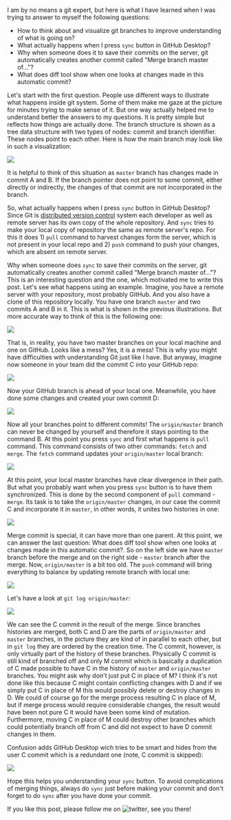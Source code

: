I am by no means a git expert, but here is what I have learned when I was trying to answer to myself the following questions:
* How to think about and visualize git branches to improve understanding of what is going on?
* What actually happens when I press `sync` button in GitHub Desktop?
* Why when someone does it to save their commits on the server, git automatically creates another commit called "Merge branch master of..."?
* What does diff tool show when one looks at changes made in this automatic commit?

Let's start with the first question. People use different ways to illustrate what happens inside git system. Some of them make me gaze at the picture for minutes trying to make sense of it. But one way actually helped me to understand better the answers to my questions. It is pretty simple but reflects how things are actually done. The branch structure is shown as a tree data structure with two types of nodes: commit and branch identifier. These nodes point to each other. Here is how the main branch may look like in such a visualization:

![](http://puu.sh/pUNz5/4568efc60c.png)

It is helpful to think of this situation as `master` branch has changes made in commit A and B. If the branch pointer does not point to some commit, either directly or indirectly, the changes of that commit are not incorporated in the branch.

So, what actually happens when I press `sync` button in GitHub Desktop? Since Git is [distributed version control](https://en.wikipedia.org/wiki/Distributed_version_control) system each developer as well as remote server has its own copy of the whole repository. And `sync` tries to make your local copy of repository the same as remote server's repo. For this it does 1) `pull` command to harvest changes form the server, which is not present in your local repo and 2) `push` command to push your changes, which are absent on remote server.  

Why when someone does `sync` to save their commits on the server, git automatically creates another commit called "Merge branch master of..."? This is an interesting question and the one, which motivated me to write this post. Let's see what happens using an example. Imagine, you have a remote server with your repository, most probably GitHub. And you also have a clone of this repository locally. You have one branch `master` and two commits A and B in it. This is what is shown in the previous illustrations. But more accurate way to think of this is the following one:

![](http://puu.sh/pVXIZ/62a65c98a4.png)

That is, in reality, you have two master branches on your local machine and one on GitHub. Looks like a mess? Yes, it is a mess! This is why you might have difficulties with understanding Git just like I have. But anyway, imagine now someone in your team did the commit C into your GitHub repo:

![](http://puu.sh/pVY9N/e1d6dcd2ef.png)

Now your GitHub branch is ahead of your local one. Meanwhile, you have done some changes and created your own commit D:

![](http://puu.sh/pVYxA/3c05a2006f.png)

Now all your branches point to different commits! The `origin/master` branch can never be changed by yourself and therefore it stays pointing to the command B. At this point you press `sync` and first what happens is `pull` command. This command consists of two other commands: `fetch` and `merge`. The `fetch` command updates your `origin/master` local branch:

![](http://puu.sh/pVZ3U/227acd1b64.png)

At this point, your local master branches have clear divergence in their path. But what you probably want when you press `sync` button is to have them synchronized. This is done by the second component of `pull` command - `merge`. Its task is to take the `origin/master` changes, in our case the commit C and incorporate it in `master`, in other words, it unites two histories in one:

![](http://puu.sh/pWzVO/8356ee9c5c.png)

Merge commit is special, it can have more than one parent. At this point, we can answer the last question: What does diff tool show when one looks at changes made in this automatic commit?. So on the left side we have `master` branch before the merge and on the right side - `master` branch after the merge. Now, `origin/master` is a bit too old. The `push` command will bring everything to balance by updating remote branch with local one:  

![](http://puu.sh/pWGj0/adf4343a67.png)

Let's have a look at `git log origin/master`:

![](http://puu.sh/pWARx/9f7ffd2b3a.png)

We can see the C commit in the result of the merge. Since branches histories are merged, both C and D are the parts of `origin/master` and `master` branches, in the picture they are kind of in parallel to each other, but in `git log` they are ordered by the creation time. The C commit, however, is only virtually part of the history of these branches. Physically C commit is still kind of branched off and only M commit which is basically a duplication of C made possible to have C in the history of `master` and `origin/master` branches. You might ask why don't just put C in place of M? I think it's not done like this because C might contain conflicting changes with D and if we simply put C in place of M this would possibly delete or destroy changes in D. We could of course go for the merge process resulting C in place of M, but if merge process would require considerable changes, the result would have been not pure C it would have been some kind of mutation. Furthermore, moving C in place of M could destroy other branches which could potentially branch off from C and did not expect to have D commit changes in them. 

Confusion adds GitHub Desktop wich tries to be smart and hides from the user C commit which is a redundant one (note, C commit is skipped):

![](http://puu.sh/pWB1O/e454f2cd02.png)

Hope this helps you understanding your `sync` button. To avoid complications of merging things, always do `sync` just before making your commit and don't forget to do `sync` after you have done your commit.

If you like this post, please follow me on ![twitter](https://twitter.com/OleksandrNechai), see you there!
